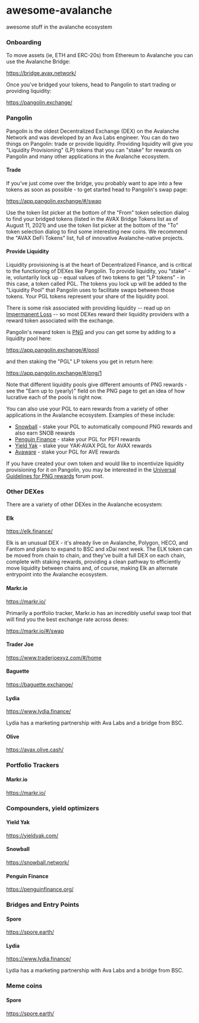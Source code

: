 # awesome-avalanche
awesome stuff in the avalanche ecosystem

### Onboarding

To move assets (ie, ETH and ERC-20s) from Ethereum to Avalanche you can use the Avalanche Bridge:

https://bridge.avax.network/

Once you've bridged your tokens, head to Pangolin to start trading or providing liquidity:

https://pangolin.exchange/

### Pangolin

Pangolin is the oldest Decentralized Exchange (DEX) on the Avalanche Network and was developed by an Ava Labs engineer. You can do two things on Pangolin: trade or provide liquidity. Providing liquidity will give you "Liquidity Provisioning" (LP) tokens that you can "stake" for rewards on Pangolin and many other applications in the Avalanche ecosystem.

#### Trade

If you've just come over the bridge, you probably want to ape into a few tokens as soon as possible - to get started head to Pangolin's swap page:

https://app.pangolin.exchange/#/swap

Use the token list picker at the bottom of the "From" token selection dialog to find your bridged tokens (listed in the AVAX Bridge Tokens list as of August 11, 2021) and use the token list picker at the bottom of the "To" token selection dialog to find some interesting new coins. We recommend the "AVAX DeFi Tokens" list, full of innovative Avalanche-native projects.

#### Provide Liquidity

Liquidity provisioning is at the heart of Decentralized Finance, and is critical to the functioning of DEXes like Pangolin. To provide liquidity, you "stake" - ie, voluntarily lock up - equal values of two tokens to get "LP tokens" - in this case, a token called PGL. The tokens you lock up will be added to the "Liquidity Pool" that Pangolin uses to facilitate swaps between those tokens. Your PGL tokens represent your share of the liquidity pool.

There is some risk associated with providing liquidity -- read up on [Impermanent Loss](https://finematics.com/impermanent-loss-explained/) -- so most DEXes reward their liquidity providers with a reward token associated with the exchange. 

Pangolin's reward token is [PNG](https://info.pangolin.exchange/#/token/0x60781c2586d68229fde47564546784ab3faca982) and you can get some by adding to a liquidity pool here:

https://app.pangolin.exchange/#/pool

and then staking the "PGL" LP tokens you get in return here:

https://app.pangolin.exchange/#/png/1

Note that different liquidity pools give different amounts of PNG rewards - see the "Earn up to (yearly)" field on the PNG page to get an idea of how lucrative each of the pools is right now.

You can also use your PGL to earn rewards from a variety of other applications in the Avalanche ecosystem. Examples of these include:

* [Snowball](https://snowball.network/) - stake your PGL to automatically compound PNG rewards and also earn SNOB rewards
* [Penguin Finance](https://penguinfinance.org/) - stake your PGL for PEFI rewards
* [Yield Yak](https://yieldyak.com/) - stake your YAK-AVAX PGL for AVAX rewards
* [Avaware](https://avaware.network/farm) - stake your PGL for AVE rewards

If you have created your own token and would like to incentivize liquidity provisioning for it on Pangolin, you may be interested in the [Universal Guidelines for PNG rewards](https://gov.pangolin.exchange/t/universal-guidelines-for-png-rewards/1575/7) forum post.

### Other DEXes

There are a variety of other DEXes in the Avalanche ecosystem:

#### Elk

https://elk.finance/

Elk is an unusual DEX - it's already live on Avalanche, Polygon, HECO, and Fantom and plans to expand to BSC and xDai next week. The ELK token can be moved from chain to chain, and they've built a full DEX on each chain, complete with staking rewards, providing a clean pathway to efficiently move liquidity between chains and, of course, making Elk an alternate entrypoint into the Avalanche ecosystem.

#### Markr.io

https://markr.io/

Primarily a portfolio tracker, Markr.io has an incredibly useful swap tool that will find you the best exchange rate across dexes:

https://markr.io/#/swap

#### Trader Joe

https://www.traderjoexyz.com/#/home

#### Baguette

https://baguette.exchange/

#### Lydia

https://www.lydia.finance/

Lydia has a marketing partnership with Ava Labs and a bridge from BSC.

#### Olive

https://avax.olive.cash/

### Portfolio Trackers

#### Markr.io

https://markr.io/


### Compounders, yield optimizers
#### Yield Yak

https://yieldyak.com/

#### Snowball

https://snowball.network/

#### Penguin Finance

https://penguinfinance.org/


### Bridges and Entry Points

#### Spore

https://spore.earth/

#### Lydia

https://www.lydia.finance/

Lydia has a marketing partnership with Ava Labs and a bridge from BSC.

### Meme coins

#### Spore

https://spore.earth/
